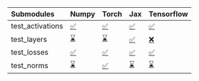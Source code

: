 | Submodules       | Numpy                                                                                                                           | Torch                                                                                                                           | Jax                                                                                                                             | Tensorflow                                                                                                                      |
|:-----------------|:--------------------------------------------------------------------------------------------------------------------------------|:--------------------------------------------------------------------------------------------------------------------------------|:--------------------------------------------------------------------------------------------------------------------------------|:--------------------------------------------------------------------------------------------------------------------------------|
| test_activations | <a href="https://github.com/unifyai/ivy/runs/7994195855?check_suite_focus=true" rel="noopener noreferrer" target="_blank">✅</a> | <a href="https://github.com/unifyai/ivy/runs/7994196491?check_suite_focus=true" rel="noopener noreferrer" target="_blank">✅</a> | <a href="https://github.com/unifyai/ivy/runs/7994197271?check_suite_focus=true" rel="noopener noreferrer" target="_blank">✅</a> | <a href="https://github.com/unifyai/ivy/runs/7994197914?check_suite_focus=true" rel="noopener noreferrer" target="_blank">✅</a> |
| test_layers      | <a href="https://github.com/unifyai/ivy/runs/7994196000?check_suite_focus=true" rel="noopener noreferrer" target="_blank">⌛</a> | <a href="https://github.com/unifyai/ivy/runs/7994196675?check_suite_focus=true" rel="noopener noreferrer" target="_blank">⌛</a> | <a href="https://github.com/unifyai/ivy/runs/7994197467?check_suite_focus=true" rel="noopener noreferrer" target="_blank">✅</a> | <a href="https://github.com/unifyai/ivy/runs/7994198146?check_suite_focus=true" rel="noopener noreferrer" target="_blank">❌</a> |
| test_losses      | <a href="https://github.com/unifyai/ivy/runs/7994196169?check_suite_focus=true" rel="noopener noreferrer" target="_blank">✅</a> | <a href="https://github.com/unifyai/ivy/runs/7994196855?check_suite_focus=true" rel="noopener noreferrer" target="_blank">✅</a> | <a href="https://github.com/unifyai/ivy/runs/7994197626?check_suite_focus=true" rel="noopener noreferrer" target="_blank">✅</a> | <a href="https://github.com/unifyai/ivy/runs/7994198300?check_suite_focus=true" rel="noopener noreferrer" target="_blank">✅</a> |
| test_norms       | <a href="https://github.com/unifyai/ivy/runs/7994196325?check_suite_focus=true" rel="noopener noreferrer" target="_blank">⌛</a> | <a href="https://github.com/unifyai/ivy/runs/7994197052?check_suite_focus=true" rel="noopener noreferrer" target="_blank">✅</a> | <a href="https://github.com/unifyai/ivy/runs/7994197786?check_suite_focus=true" rel="noopener noreferrer" target="_blank">⌛</a> | <a href="https://github.com/unifyai/ivy/runs/7994198463?check_suite_focus=true" rel="noopener noreferrer" target="_blank">⌛</a> |